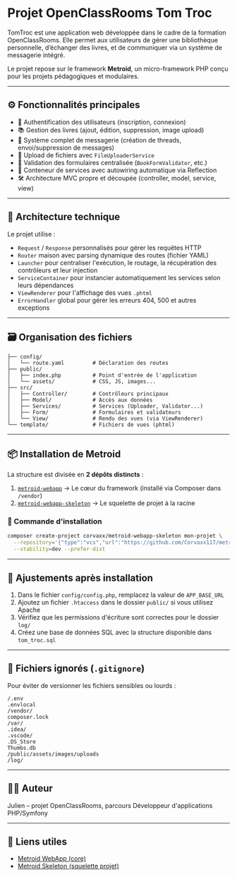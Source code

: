 # Projet OpenClassRooms Tom Troc

TomTroc est une application web développée dans le cadre de la formation OpenClassRooms. Elle permet aux utilisateurs de gérer une bibliothèque personnelle, d’échanger des livres, et de communiquer via un système de messagerie intégré.

Le projet repose sur le framework **Metroid**, un micro-framework PHP conçu pour les projets pédagogiques et modulaires.

---

## ⚙️ Fonctionnalités principales

- 🔐 Authentification des utilisateurs (inscription, connexion)
- 📚 Gestion des livres (ajout, édition, suppression, image upload)
- 💬 Système complet de messagerie (création de threads, envoi/suppression de messages)
- 📁 Upload de fichiers avec `FileUploaderService`
- 🧲 Validation des formulaires centralisée (`BookFormValidator`, etc.)
- 🧠 Conteneur de services avec autowiring automatique via Reflection
- 🛠 Architecture MVC propre et découpée (controller, model, service, view)

---

## 🧱️ Architecture technique

Le projet utilise :

- `Request` / `Response` personnalisés pour gérer les requêtes HTTP
- `Router` maison avec parsing dynamique des routes (fichier YAML)
- `Launcher` pour centraliser l'exécution, le routage, la récupération des contrôleurs et leur injection
- `ServiceContainer` pour instancier automatiquement les services selon leurs dépendances
- `ViewRenderer` pour l'affichage des vues `.phtml`
- `ErrorHandler` global pour gérer les erreurs 404, 500 et autres exceptions

---

## 🗃️ Organisation des fichiers

```
├── config/
│   └── route.yaml         # Déclaration des routes
├── public/
│   ├── index.php          # Point d'entrée de l'application
│   └── assets/            # CSS, JS, images...
├── src/
│   ├── Controller/        # Contrôleurs principaux
│   ├── Model/             # Accès aux données
│   ├── Services/          # Services (Uploader, Validator...)
│   ├── Form/              # Formulaires et validateurs
│   └── View/              # Rendu des vues (via ViewRenderer)
└── template/              # Fichiers de vues (phtml)
```

---

## 📦 Installation de Metroid

La structure est divisée en **2 dépôts distincts** :

1. [`metroid-webapp`](https://github.com/Corvaxx117/metroid-webapp) → Le cœur du framework (installé via Composer dans `/vendor`)
2. [`metroid-webapp-skeleton`](https://github.com/Corvaxx117/metroid-webapp-skeleton) → Le squelette de projet à la racine

### 🧼 Commande d'installation

```bash
composer create-project corvaxx/metroid-webapp-skeleton mon-projet \
  --repository='{"type":"vcs","url":"https://github.com/Corvaxx117/metroid-webapp-skeleton"}' \
  --stability=dev --prefer-dist
```

---

## 🔧 Ajustements après installation

1. Dans le fichier `config/config.php`, remplacez la valeur de `APP_BASE_URL`
2. Ajoutez un fichier `.htaccess` dans le dossier `public/` si vous utilisez Apache
3. Vérifiez que les permissions d'écriture sont correctes pour le dossier `log/`
4. Créez une base de données SQL avec la structure disponible dans `tom_troc.sql`

---

## 🚫 Fichiers ignorés (`.gitignore`)

Pour éviter de versionner les fichiers sensibles ou lourds :

```gitignore
/.env
.envlocal
/vendor/
composer.lock
/var/
.idea/
.vscode/
.DS_Store
Thumbs.db
/public/assets/images/uploads
/log/
```

---

## 🙋‍♂️ Auteur

Julien – projet OpenClassRooms, parcours Développeur d'applications PHP/Symfony

---

## 🔗 Liens utiles

- [Metroid WebApp (core)](https://github.com/Corvaxx117/metroid-webapp)
- [Metroid Skeleton (squelette projet)](https://github.com/Corvaxx117/metroid-webapp-skeleton)
